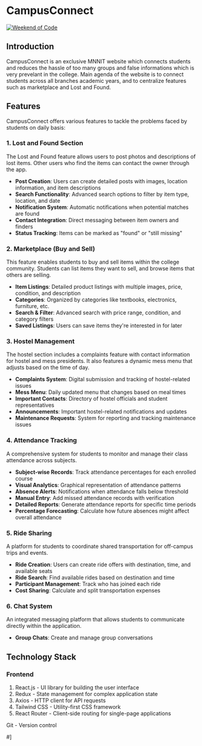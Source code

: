 # CampusConnect

[![Weekend of Code](https://i.postimg.cc/njCM24kx/woc.jpg "Weekend of Code")](https://weekendofcode.computercodingclub.in/)

## Introduction

CampusConnect is an exclusive MNNIT website which connects students and reduces the hassle of too many groups and false informations which is very prevelant in the college. Main agenda of the website is to connect students across all branches academic years, and to centralize features such as marketplace and Lost and Found.

## Features

CampusConnect offers various features to tackle the problems faced by students on daily basis:

### 1. Lost and Found Section

The Lost and Found feature allows users to post photos and descriptions of lost items. Other users who find the items can contact the owner through the app.

- **Post Creation**: Users can create detailed posts with images, location information, and item descriptions
- **Search Functionality**: Advanced search options to filter by item type, location, and date
- **Notification System**: Automatic notifications when potential matches are found
- **Contact Integration**: Direct messaging between item owners and finders
- **Status Tracking**: Items can be marked as "found" or "still missing"

### 2. Marketplace (Buy and Sell)

This feature enables students to buy and sell items within the college community. Students can list items they want to sell, and browse items that others are selling.

- **Item Listings**: Detailed product listings with multiple images, price, condition, and description
- **Categories**: Organized by categories like textbooks, electronics, furniture, etc.
- **Search & Filter**: Advanced search with price range, condition, and category filters
- **Saved Listings**: Users can save items they're interested in for later


### 3. Hostel Management

The hostel section includes a complaints feature with contact information for hostel and mess presidents. It also features a dynamic mess menu that adjusts based on the time of day.

- **Complaints System**: Digital submission and tracking of hostel-related issues
- **Mess Menu**: Daily updated menu that changes based on meal times
- **Important Contacts**: Directory of hostel officials and student representatives
- **Announcements**: Important hostel-related notifications and updates
- **Maintenance Requests**: System for reporting and tracking maintenance issues


### 4. Attendance Tracking

A comprehensive system for students to monitor and manage their class attendance across subjects.

- **Subject-wise Records**: Track attendance percentages for each enrolled course
- **Visual Analytics**: Graphical representation of attendance patterns
- **Absence Alerts**: Notifications when attendance falls below threshold
- **Manual Entry**: Add missed attendance records with verification
- **Detailed Reports**: Generate attendance reports for specific time periods
- **Percentage Forecasting**: Calculate how future absences might affect overall attendance


### 5. Ride Sharing

A platform for students to coordinate shared transportation for off-campus trips and events.

- **Ride Creation**: Users can create ride offers with destination, time, and available seats
- **Ride Search**: Find available rides based on destination and time
- **Participant Management**: Track who has joined each ride
- **Cost Sharing**: Calculate and split transportation expenses

### 6. Chat System

An integrated messaging platform that allows students to communicate directly within the application.

- **Group Chats**: Create and manage group conversations

## Technology Stack

### Frontend

1. React.js - UI library for building the user interface
2. Redux - State management for complex application state
3. Axios - HTTP client for API requests
4. Tailwind CSS - Utility-first CSS framework
5. React Router - Client-side routing for single-page applications
 
 Git - Version control


#]
